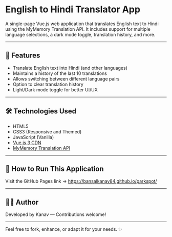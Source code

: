 # English to Hindi Translator App

A single-page Vue.js web application that translates English text to Hindi using the MyMemory Translation API. It includes support for multiple language selections, a dark mode toggle, translation history, and more.

---

## 🚀 Features

* Translate English text into Hindi (and other languages)
* Maintains a history of the last 10 translations
* Allows switching between different language pairs
* Option to clear translation history
* Light/Dark mode toggle for better UI/UX

---

## 🛠️ Technologies Used

* HTML5
* CSS3 (Responsive and Themed)
* JavaScript (Vanilla)
* [Vue.js 3 CDN](https://unpkg.com/vue@3)
* [MyMemory Translation API](https://mymemory.translated.net/doc/spec.php)

---

## 🧾 How to Run This Application

Visit the GitHub Pages link ->  https://bansalkanav84.github.io/parkspot/

---

## 🙋‍♂️ Author

Developed by Kanav — Contributions welcome!

---

Feel free to fork, enhance, or adapt it for your needs. ✨
